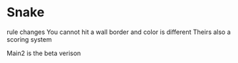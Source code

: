 # Snake
rule changes
You cannot hit a wall
border and color is different
Theirs also a scoring system

Main2 is the beta verison
